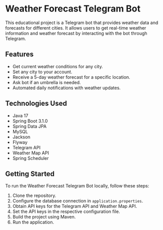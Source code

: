 # Weather Forecast Telegram Bot

This educational project is a Telegram bot that provides weather data and forecasts for different cities. It allows users to get real-time weather information and weather forecast by interacting with the bot through Telegram.

## Features

- Get current weather conditions for any city.
- Set any city to your account.
- Receive a 5-day weather forecast for a specific location.
- Ask bot if an umbrella is needed.
- Automated daily notifications with weather updates.

## Technologies Used

- Java 17
- Spring Boot 3.1.0
- Spring Data JPA
- MySQL
- Jackson
- Flyway
- Telegram API
- Weather Map API
- Spring Scheduler

## Getting Started

To run the Weather Forecast Telegram Bot locally, follow these steps:

1. Clone the repository.
2. Configure the database connection in `application.properties`.
3. Obtain API keys for the Telegram API and Weather Map API.
4. Set the API keys in the respective configuration file.
5. Build the project using Maven.
6. Run the application.
